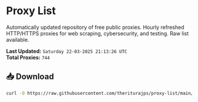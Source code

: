 # Proxy List

Automatically updated repository of free public proxies. Hourly refreshed HTTP/HTTPS proxies for web scraping, cybersecurity, and testing. Raw list available.

**Last Updated:** `Saturday 22-03-2025 21:13:26 UTC`  
**Total Proxies:** `744`

## 📥 Download
```bash
curl -O https://raw.githubusercontent.com/theriturajps/proxy-list/main/proxies.txt
